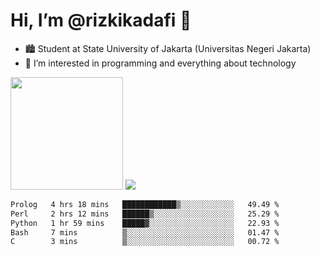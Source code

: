 # Hi, I’m @rizkikadafi 👋
- 🏙 Student at State University of Jakarta (Universitas Negeri Jakarta)
- 👀 I’m interested in programming and everything about technology
<img height="180em" src="https://github-readme-stats.vercel.app/api?username=rizkikadafi&show_icons=true&hide_border=true&&count_private=true&include_all_commits=true" />
<img src="https://github-readme-stats.vercel.app/api/top-langs/?username=rizkikadafi&show_icons=true&hide_border=true&&count_private=true&include_all_commits=true" />

<!--START_SECTION:waka-->

```txt
Prolog   4 hrs 18 mins   ████████████▒░░░░░░░░░░░░   49.49 %
Perl     2 hrs 12 mins   ██████▒░░░░░░░░░░░░░░░░░░   25.29 %
Python   1 hr 59 mins    █████▓░░░░░░░░░░░░░░░░░░░   22.93 %
Bash     7 mins          ▒░░░░░░░░░░░░░░░░░░░░░░░░   01.47 %
C        3 mins          ▒░░░░░░░░░░░░░░░░░░░░░░░░   00.72 %
```

<!--END_SECTION:waka-->

<!---
rizkikadafi/rizkikadafi is a ✨ special ✨ repository because its `README.md` (this file) appears on your GitHub profile.
You can click the Preview link to take a look at your changes.
--->
